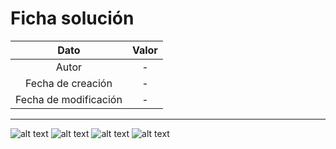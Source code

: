 # Ficha solución

| Dato | Valor | 
| :-------------------: | :---------------------: |
| Autor | - |
| Fecha de creación | - |
| Fecha de modificación | - |

---

![alt text](https://raw.githubusercontent.com/AleixMT/Problemas-Computadores/master/Soluciones/30/.fotos_enunciado_30/30-1.png)
![alt text](https://raw.githubusercontent.com/AleixMT/Problemas-Computadores/master/Soluciones/30/.fotos_enunciado_30/30-2.png)
![alt text](https://raw.githubusercontent.com/AleixMT/Problemas-Computadores/master/Soluciones/30/.fotos_enunciado_30/30-3.png)
![alt text](https://raw.githubusercontent.com/AleixMT/Problemas-Computadores/master/Soluciones/30/.fotos_enunciado_30/30-4.png)


